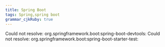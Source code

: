 ```yaml
---
title: Spring Boot 
tags: Spring,spring boot
grammar_cjkRuby: true
---
```



Could not resolve: org.springframework.boot:spring-boot-devtools:
Could not resolve: org.springframework.boot:spring-boot-starter-test: